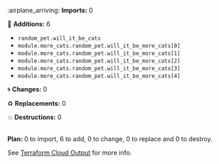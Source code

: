 

:airplane_arriving: <b>Imports:</b> 0
<ul>
</ul>

:seedling: <b>Additions:</b> 6
<ul>
    <li><code>random_pet.will_it_be_cats</code></li>
    <li><code>module.more_cats.random_pet.will_it_be_more_cats[0]</code></li>
    <li><code>module.more_cats.random_pet.will_it_be_more_cats[1]</code></li>
    <li><code>module.more_cats.random_pet.will_it_be_more_cats[2]</code></li>
    <li><code>module.more_cats.random_pet.will_it_be_more_cats[3]</code></li>
    <li><code>module.more_cats.random_pet.will_it_be_more_cats[4]</code></li>
</ul>

:cyclone: <b>Changes:</b> 0
<ul>


</ul>

:recycle: <b>Replacements:</b> 0
<ul>


</ul>

:boom: <b>Destructions:</b> 0
<ul>
</ul>
</br>
<b>Plan: </b> 0 to import, 6 to add, 0 to change, 0 to replace and 0 to destroy.
</br>

See [Terraform Cloud Output](http://app.terraform.io/x/y/z) for more info.

